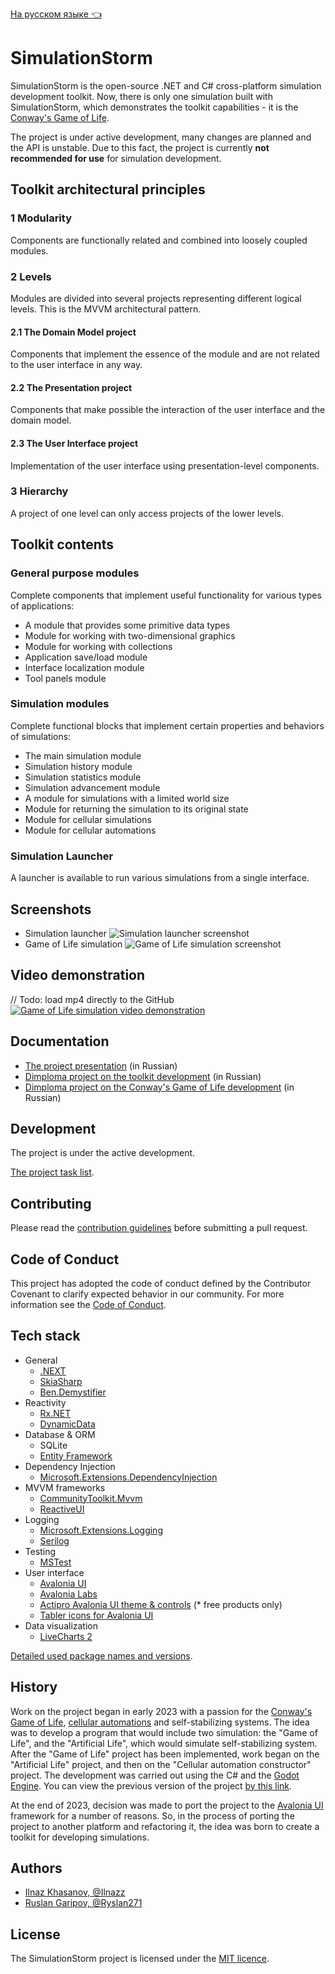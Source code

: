 ﻿[На русском языке :point_left:](readme_ru.md)

# SimulationStorm

SimulationStorm is the open-source .NET and C# cross-platform simulation development toolkit.
Now, there is only one simulation built with SimulationStorm, which demonstrates the toolkit capabilities - it is the [Conway's Game of Life](https://en.wikipedia.org/wiki/Conway%27s_Game_of_Life).

The project is under active development, many changes are planned and the API is unstable. Due to this fact, the project is currently <b>not recommended for use</b> for simulation development.

## Toolkit architectural principles

### 1 Modularity

Components are functionally related and combined into loosely coupled modules.

### 2 Levels

Modules are divided into several projects representing different logical levels. This is the MVVM architectural pattern.

#### 2.1 The Domain Model project

Components that implement the essence of the module and are not related to the user interface in any way.

#### 2.2 The Presentation project

Components that make possible the interaction of the user interface and the domain model.

#### 2.3 The User Interface project

Implementation of the user interface using presentation-level components.

### 3 Hierarchy

A project of one level can only access projects of the lower levels.

## Toolkit contents

### General purpose modules

Complete components that implement useful functionality for various types of applications:

* A module that provides some primitive data types
* Module for working with two-dimensional graphics
* Module for working with collections
* Application save/load module
* Interface localization module
* Tool panels module

### Simulation modules

Complete functional blocks that implement certain properties and behaviors of simulations:

* The main simulation module
* Simulation history module
* Simulation statistics module
* Simulation advancement module
* A module for simulations with a limited world size
* Module for returning the simulation to its original state
* Module for cellular simulations
* Module for cellular automations

### Simulation Launcher

A launcher is available to run various simulations from a single interface.

## Screenshots

* Simulation launcher
  ![Simulation launcher screenshot](https://github.com/Ilnazz/SimulationStorm/assets/24940119/5331112f-5930-4c5a-b7c5-a6e9d5e2d415)
* Game of Life simulation
  ![Game of Life simulation screenshot](https://github.com/Ilnazz/SimulationStorm/assets/24940119/b1bff7d4-f3dc-4a7e-a0c4-45ff5d219f44)

## Video demonstration

// Todo: load mp4 directly to the GitHub
[![Game of Life simulation video demonstration](https://i3.ytimg.com/vi/lPE1HUHXKz4/maxresdefault.jpg)](https://youtu.be/lPE1HUHXKz4)

## Documentation

* [The project presentation](https://gamma.app/docs/SimulationStorm-smdl8bqf76x27fw) (in Russian)
* [Dimploma project on the toolkit development](toolkit_docs.docx) (in Russian)
* [Dimploma project on the Conway's Game of Life development](game_of_life_docs.docx) (in Russian)

## Development

The project is under the active development.

[The project task list](task_list.md).

## Contributing

Please read the [contribution guidelines](contributing.md) before submitting a pull request.

## Code of Conduct

This project has adopted the code of conduct defined by the Contributor Covenant to clarify expected behavior in our community.
For more information see the [Code of Conduct](code_of_conduct.md).

## Tech stack

* General
    * [.NEXT](https://github.com/dotnet/dotNext)
    * [SkiaSharp](https://github.com/mono/SkiaSharp)
    * [Ben.Demystifier](https://github.com/benaadams/Ben.Demystifier)
* Reactivity
    * [Rx.NET](https://github.com/dotnet/reactive)
    * [DynamicData](https://github.com/reactivemarbles/DynamicData)
* Database & ORM
    * SQLite
    * [Entity Framework](https://github.com/dotnet/efcore)
* Dependency Injection
    * [Microsoft.Extensions.DependencyInjection](https://github.com/dotnet/runtime/tree/main/src/libraries/Microsoft.Extensions.DependencyInjection)
* MVVM frameworks
    * [CommunityToolkit.Mvvm](https://github.com/CommunityToolkit/dotnet/tree/main/src/CommunityToolkit.Mvvm)
    * [ReactiveUI](https://reactiveui.net/)
* Logging
    * [Microsoft.Extensions.Logging](https://github.com/dotnet/runtime/tree/main/src/libraries/Microsoft.Extensions.Logging)
    * [Serilog](https://github.com/serilog/serilog)
* Testing
    * [MSTest](https://github.com/microsoft/testfx)
* User interface
    * [Avalonia UI](https://avaloniaui.net)
    * [Avalonia Labs](https://github.com/AvaloniaUI/Avalonia.Labs)
    * [Actipro Avalonia UI theme & controls](https://github.com/Actipro/Avalonia-Controls) (* free products only)
    * [Tabler icons for Avalonia UI](https://github.com/Epacik/tabler-icons-avalonia)
* Data visualization
    * [LiveCharts 2](https://github.com/beto-rodriguez/LiveCharts2)

[Detailed used package names and versions](../Directory.Packages.props).

## History

Work on the project began in early 2023 with a passion for the [Conway's Game of Life](https://en.wikipedia.org/wiki/Conway%27s_Game_of_Life), [cellular automations](https://en.wikipedia.org/wiki/Cellular_automaton) and self-stabilizing systems.
The idea was to develop a program that would include two simulation: the "Game of Life", and the "Artificial Life", which would simulate self-stabilizing system.
After the "Game of Life" project has been implemented, work began on the "Artificial Life" project, and then on the "Cellular automation constructor" project.
The development was carried out using the C# and the [Godot Engine](https://godotengine.org).
You can view the previous version of the project [by this link](https://github.com/SimulationStorm/ResearchProject).

At the end of 2023, decision was made to port the project to the [Avalonia UI](https://avaloniaui.net) framework for a number of reasons.
So, in the process of porting the project to another platform and refactoring it, the idea was born to create a toolkit for developing simulations.

## Authors

* [Ilnaz Khasanov, @Ilnazz](https://github.com/Ilnazz)
* [Ruslan Garipov, @Ryslan271](https://github.com/Ryslan271)

## License

The SimulationStorm project is licensed under the [MIT licence](license.md).